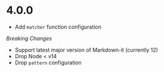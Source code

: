 # 4.0.0

* Add `matcher` function configuration

_Breaking Changes_

* Support latest major version of Markdown-it (currently 12)
* Drop Node < v14
* Drop `pattern` configuration

